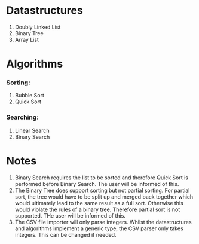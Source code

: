 # Datastructures
1. Doubly Linked List
2. Binary Tree
3. Array List

# Algorithms
### Sorting:
1. Bubble Sort
2. Quick Sort
### Searching:
1. Linear Search
2. Binary Search

# Notes
1. Binary Search requires the list to be sorted and therefore Quick Sort is performed before Binary Search. The user will be informed of this.
2. The Binary Tree does support sorting but not partial sorting. For partial sort, the tree would have to be split up and merged back together which would ultimately lead to the same result as a full sort. Otherwise this would violate the rules of a binary tree. Therefore partial sort is not supported. THe user will be informed of this. 
3. The CSV file importer will only parse integers. Whilst the datastructures and algorithms implement a generic type, the CSV parser only takes integers. This can be changed if needed.
